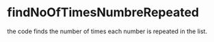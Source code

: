 # findNoOfTimesNumbreRepeated
the code finds the number of times each number is repeated in the list.
